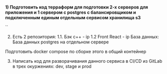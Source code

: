 **1) Подготовить код терраформ для подготовки 2-х серверов для приложения и 1 сервером с postgres с балансировщиком и подключенным единым отдельным сервисом хранилища s3**

``

2) Есть 2 репозитория:
1.1. Бэк с++ - ip
1.2 Front React - ip
База данных:
База данных postgres на отдельном сервере

Подготовить docker compose по сборке этого в общий контейнер

3) Написать код для разворачивания данного сервиса в CI/CD из GitLab в трех окуржениях: dev, stage и prod